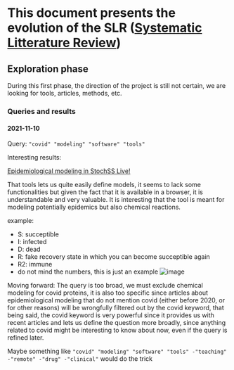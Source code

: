 # This document presents the evolution of the SLR ([Systematic Litterature Review](https://en.wikipedia.org/wiki/Systematic_review))

## Exploration phase

During this first phase, the direction of the project is still not certain, we are looking for tools, articles, methods, etc.

### Queries and results

#### 2021-11-10

Query: `"covid" "modeling" "software" "tools"`

Interesting results:

[Epidemiological modeling in StochSS Live!](https://www.ncbi.nlm.nih.gov/pmc/articles/PMC7929247/)

That tools lets us quite easily define models, it seems to lack some functionalities but given the fact that it is available in a browser, it is understandable and very valuable. It is interesting that the tool is meant for modeling potentially epidemics but also chemical reactions.

example:

- S: succeptible
- I: infected
- D: dead
- R: fake recovery state in which you can become succeptible again
- R2: immune
- do not mind the numbers, this is just an example
![image](https://user-images.githubusercontent.com/43907476/141230852-a3f20bdb-3a44-4f9c-8cdd-f6b67eff8fad.png)

Moving forward:
The query is too broad, we must exclude chemical modeling for covid proteins, it is also too specific since articles about epidemiological modeling that do not mention covid (either before 2020, or for other reasons) will be wrongfully filtered out by the covid keyword, that being said, the covid keyword is very powerful since it provides us with recent articles and lets us define the question more broadly, since anything related to covid might be interesting to know about now, even if the query is refined later.

Maybe something like `"covid" "modeling" "software" "tools" -"teaching" -"remote" -"drug" -"clinical"` would do the trick
